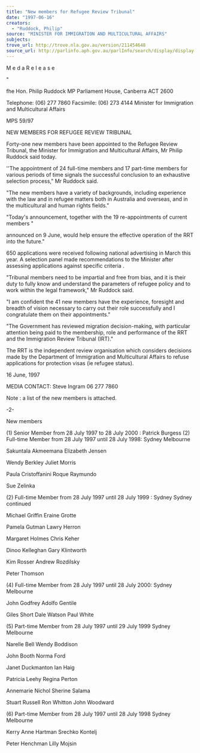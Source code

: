 ```yaml
---
title: "New members for Refugee Review Tribunal"
date: "1997-06-16"
creators:
  - "Ruddock, Philip"
source: "MINISTER FOR IMMIGRATION AND MULTICULTURAL AFFAIRS"
subjects:
trove_url: http://trove.nla.gov.au/version/211454648
source_url: http://parlinfo.aph.gov.au/parlInfo/search/display/display.w3p;query=Id%3A%22media/pressrel/LDF30%22
---
```


  M e d a R e I e a s e 

   " 

  fhe Hon. Philip Ruddock MP Parliament House, Canberra ACT 2600 

  Telephone: (06) 277 7860 Facsimile: (06) 273 4144 Minister for Immigration and Multicultural Affairs 

  MPS 59/97 

  NEW MEMBERS FOR REFUGEE REVIEW TRIBUNAL 

  Forty-one new members have been appointed to the Refugee Review Tribunal, the  Minister for Immigration and Multicultural Affairs, Mr Philip Ruddock said today. 

  ''The appointment of 24 full-time members and 17 part-time members for various periods  of time signals the successful conclusion to an exhaustive selection process," Mr  Ruddock said. 

  "The new members have a variety of backgrounds, including experience with the law  and in refugee matters both in Australia and overseas, and in the multicultural and  human rights fields." 

  "Today's announcement, together with the 19 re-appointments of current members   " 

  announced on 9 June, would help ensure the effective operation of the RRT into the  future." 

  650 applications were received following national advertising in March this year. A  selection panel made recommendations to the Minister after assessing applications  against specific criteria . 

  "Tribunal members need to be impartial and free from bias, and it is their duty to fully  know and understand the parameters of refugee policy and to work within the legal  framework," Mr Ruddock said. 

  "I am confident the 41 new members have the experience, foresight and breadth of  vision necessary to carry out their role successfully and I congratulate them on their  appointments." 

  "The Government has reviewed migration decision-making, with particular attention  being paid to the membership, role and performance of the RRT and the Immigration  Review Tribunal (IRT)." 

  The RRT is the independent review organisation which considers decisions made by  the Department of Immigration and Multicultural Affairs to refuse applications for  protection visas (ie refugee status). 

  16 June, 1997 

  MEDIA CONTACT: Steve Ingram 06 277 7860 

  Note : a list of the new members is attached. 

  -2-

  New members 

  (1) Senior Member from 28 July 1997 to 28 July 2000 :  Patrick Burgess  (2) Full-time Member from 28 July 1997 until 28 July 1998:  Sydney Melbourne 

  Sakuntala Akmeemana Elizabeth Jensen 

  Wendy Berkley Juliet Morris 

  Paula Cristoffanini Roque Raymundo 

  Sue Zelinka 

  (2) Full-time Member from 28 July 1997 until 28 July 1999 :  Sydney Sydney continued 

  Michael Griffin Eraine Grotte 

  Pamela Gutman Lawry Herron 

  Margaret Holmes Chris Keher 

  Dinoo Kelleghan Gary Klintworth 

  Kim Rosser Andrew Rozdilsky 

  Peter Thomson 

  (4) Full-time Member from 28 July 1997 until 28 July 2000:  Sydney Melbourne 

  John Godfrey Adolfo Gentile 

  Giles Short  Dale Watson  Paul White 

  (5) Part-time Member from 28 July 1997 until 29 July 1999  Sydney Melbourne 

  Narelle Bell Wendy Boddison 

  John Booth Norma Ford 

  Janet Duckmanton Ian Haig 

  Patricia Leehy Regina Perton 

  Annemarie Nichol Sherine Salama 

  Stuart Russell  Ron Whitton  John Woodward 

  (6) Part-time Member from 28 July 1997 until 28 July 1998  Sydney Melbourne 

  Kerry Anne Hartman Srechko Kontelj 

  Peter Henchman  Lilly Mojsin 

